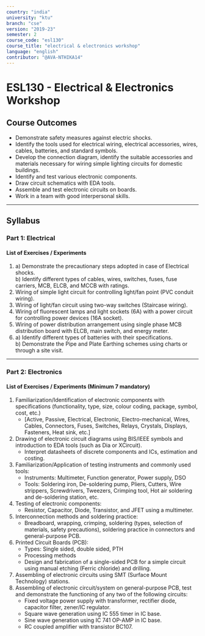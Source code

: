 ```yaml
---
country: "india"
university: "ktu"
branch: "cse"
version: "2019-23"
semester: 2
course_code: "esl130"
course_title: "electrical & electronics workshop"
language: "english"
contributor: "@AVA-NTHIKA14"
---
```


# ESL130 - Electrical & Electronics Workshop

## Course Outcomes

- Demonstrate safety measures against electric shocks.  
- Identify the tools used for electrical wiring, electrical accessories, wires, cables, batteries, and standard symbols.  
- Develop the connection diagram, identify the suitable accessories and materials necessary for wiring simple lighting circuits for domestic buildings.  
- Identify and test various electronic components.  
- Draw circuit schematics with EDA tools.  
- Assemble and test electronic circuits on boards.  
- Work in a team with good interpersonal skills.  

---

## Syllabus

### Part 1: Electrical

#### List of Exercises / Experiments

1. a) Demonstrate the precautionary steps adopted in case of Electrical shocks.  
   b) Identify different types of cables, wires, switches, fuses, fuse carriers, MCB, ELCB, and MCCB with ratings.  
2. Wiring of simple light circuit for controlling light/fan point (PVC conduit wiring).  
3. Wiring of light/fan circuit using two-way switches (Staircase wiring).  
4. Wiring of fluorescent lamps and light sockets (6A) with a power circuit for controlling power devices (16A socket).  
5. Wiring of power distribution arrangement using single phase MCB distribution board with ELCB, main switch, and energy meter.  
6. a) Identify different types of batteries with their specifications.  
   b) Demonstrate the Pipe and Plate Earthing schemes using charts or through a site visit.  

---

### Part 2: Electronics

#### List of Exercises / Experiments (Minimum 7 mandatory)

1. Familiarization/Identification of electronic components with specifications (functionality, type, size, colour coding, package, symbol, cost, etc.)  
   - [Active, Passive, Electrical, Electronic, Electro-mechanical, Wires, Cables, Connectors, Fuses, Switches, Relays, Crystals, Displays, Fasteners, Heat sink, etc.]  
2. Drawing of electronic circuit diagrams using BIS/IEEE symbols and introduction to EDA tools (such as Dia or XCircuit).  
   - Interpret datasheets of discrete components and ICs, estimation and costing.  
3. Familiarization/Application of testing instruments and commonly used tools:  
   - Instruments: Multimeter, Function generator, Power supply, DSO  
   - Tools: Soldering iron, De-soldering pump, Pliers, Cutters, Wire strippers, Screwdrivers, Tweezers, Crimping tool, Hot air soldering and de-soldering station, etc.  
4. Testing of electronic components:  
   - Resistor, Capacitor, Diode, Transistor, and JFET using a multimeter.  
5. Interconnection methods and soldering practice:  
   - Breadboard, wrapping, crimping, soldering (types, selection of materials, safety precautions), soldering practice in connectors and general-purpose PCB.  
6. Printed Circuit Boards (PCB):  
   - Types: Single sided, double sided, PTH  
   - Processing methods  
   - Design and fabrication of a single-sided PCB for a simple circuit using manual etching (Ferric chloride) and drilling.  
7. Assembling of electronic circuits using SMT (Surface Mount Technology) stations.  
8. Assembling of electronic circuit/system on general-purpose PCB, test and demonstrate the functioning of any two of the following circuits:  
   - Fixed voltage power supply with transformer, rectifier diode, capacitor filter, zener/IC regulator.  
   - Square wave generation using IC 555 timer in IC base.  
   - Sine wave generation using IC 741 OP-AMP in IC base.  
   - RC coupled amplifier with transistor BC107.  
